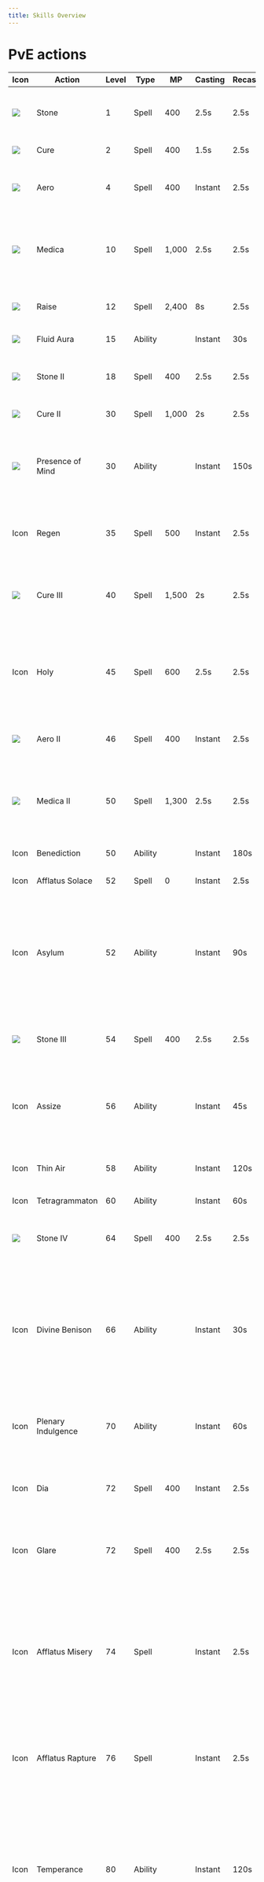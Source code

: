 ```yaml
---
title: Skills Overview
---
```

# PvE actions
| Icon | Action | Level | Type | MP | Casting | Recast | Description |
|------|--------|-------|------|----|---------|--------|-------------|
| ![](https://xivapi.com/i/000000/000403_hr1.png) | Stone | 1 | Spell | 400 | 2.5s | 2.5s | Deals earth damage with a potency of 140.
| ![](https://xivapi.com/i/000000/000405.png) | Cure | 2|Spell|400|1.5s|2.5s|Restores target's HP.
| ![](https://xivapi.com/i/000000/000401.png) | Aero | 4|Spell|400|Instant|2.5s|Deals wind damage with a potency of 50.
| ![](https://xivapi.com/i/000000/000408.png) | Medica|10|Spell|1,000|2.5s|2.5s|Restores own HP and the HP of all nearby party members.
| ![](https://xivapi.com/i/000000/000411.png) | Raise|12|Spell|2,400|8s|2.5s|Resurrects target to a weakened state.
| ![](https://xivapi.com/i/000000/000416.png) | Fluid Aura|15|Ability||Instant|30s|Binds target.
| ![](https://xivapi.com/i/000000/000404_hr1.png) | Stone II|18|Spell|400|2.5s|2.5s|Deals earth damage with a potency of 200.
| ![](https://xivapi.com/i/000000/000406.png) | Cure II|30|Spell|1,000|2s|2.5s|Restores target's HP.
| ![](https://xivapi.com/i/002000/002626.png) | Presence of Mind|30|Ability||Instant|150s|Reduces spell cast time and recast time, and auto-attack delay by 20%.
| Icon | Regen|35|Spell|500|Instant|2.5s|Grants healing over time effect to target.
| ![](https://xivapi.com/i/000000/000407.png) | Cure III|40|Spell|1,500|2s|2.5s|Restores HP of target and all party members nearby target.
| Icon | Holy|45|Spell|600|2.5s|2.5s|Deals unaspected damage with a potency of 140 to all nearby enemies.
| ![](https://xivapi.com/i/000000/000402.png) | Aero II|46|Spell|400|Instant|2.5s|Deals wind damage with a potency of 60.
| ![](https://xivapi.com/i/000000/000409.png) | Medica II|50|Spell|1,300|2.5s|2.5s|Restores own HP and the HP of all nearby party members.
| Icon | Benediction|50|Ability||Instant|180s|Restores all of a target's HP.
| Icon | Afflatus Solace|52|Spell|0|Instant|2.5s|Restores target's HP.
| Icon | Asylum|52|Ability||Instant|90s|Envelops a designated area in a veil of succor, granting healing over time to self and any party members who enter.
| ![](https://xivapi.com/i/002000/002631_hr1.png) | Stone III|54|Spell|400|2.5s|2.5s|Deals earth damage with a potency of 240.
| Icon | Assize|56|Ability||Instant|45s|Deals unaspected damage to all nearby enemies with a potency of 400.
| Icon | Thin Air|58|Ability||Instant|120s|Reduces MP cost of all spells by 100%.
| Icon |  Tetragrammaton|60|Ability||Instant|60s|Restores target's HP.
| ![](https://xivapi.com/i/002000/002637_hr1.png) | Stone IV|64|Spell|400|2.5s|2.5s|Deals earth damage with a potency of 280.
| Icon | Divine Benison|66|Ability||Instant|30s|Creates a barrier around self or target party member that absorbs damage equivalent to a heal of 500 potency.
| Icon | Plenary Indulgence|70|Ability||Instant|60s|Grants Confession to self and nearby party members.
| Icon | Dia|72|Spell|400|Instant|2.5s|Deals unaspected damage with a potency of 120.
| Icon | Glare|72|Spell|400|2.5s|2.5s|Deals unaspected damage with a potency of 300.
| Icon | Afflatus Misery|74|Spell||Instant|2.5s|Deals unaspected damage to target and all enemies nearby it with a potency of 900 for the first enemy, and 25% less for all remaining enemies.
| Icon | Afflatus Rapture|76|Spell||Instant|2.5s|Restores own HP and the HP of all nearby party members.
| Icon | Temperance|80|Ability||Instant|120s|Increases healing magic potency by 20%, while reducing damage taken by self and all party members within a radius of 30 yalms by 10%.


# Healer actions
| Icon | Action | Level | Type | MP | Casting | Recast | Description |
|------|--------|-------|------|----|---------|--------|-------------|
| Icon |  Repose|8|Spell|600|2.5s|2.5s|Inflicts target with Sleep.
| Icon |  Esuna	|10|Spell|400|1s|2.5s|Removes a single detrimental effect from target.
| Icon |  Swiftcast|18|Ability||Instant|60s|Next spell is cast immediately.
| Icon |  Lucid Dreaming|24|Ability||Instant|60s|Gradually restores own MP.
| Icon |  Surecast|44|Ability||Instant|120s|Spells can be cast without interruption.
| Icon |  Rescue|48|Ability||Instant|120s|Instantly draw target party member to your side. Cannot be used outside of combat or when target is suffering from certain enfeeblements.